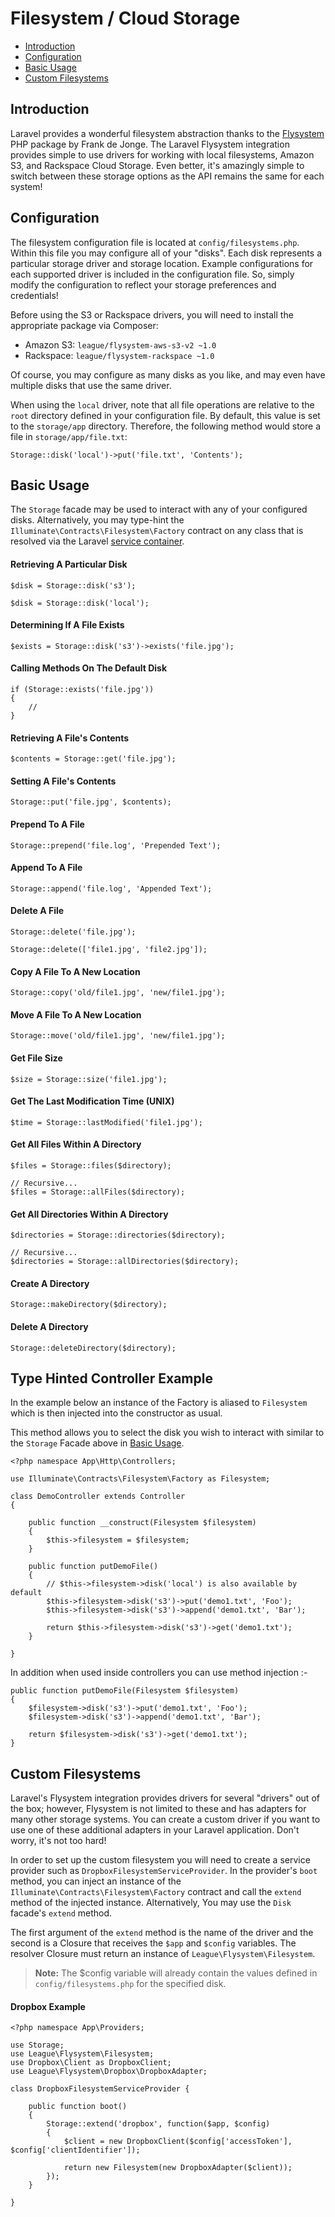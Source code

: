 ﻿# Filesystem / Cloud Storage

- [Introduction](#introduction)
- [Configuration](#configuration)
- [Basic Usage](#basic-usage)
- [Custom Filesystems](#custom-filesystems)

<a name="introduction"></a>
## Introduction

Laravel provides a wonderful filesystem abstraction thanks to the [Flysystem](https://github.com/thephpleague/flysystem) PHP package by Frank de Jonge. The Laravel Flysystem integration provides simple to use drivers for working with local filesystems, Amazon S3, and Rackspace Cloud Storage. Even better, it's amazingly simple to switch between these storage options as the API remains the same for each system!

<a name="configuration"></a>
## Configuration

The filesystem configuration file is located at `config/filesystems.php`. Within this file you may configure all of your "disks". Each disk represents a particular storage driver and storage location. Example configurations for each supported driver is included in the configuration file. So, simply modify the configuration to reflect your storage preferences and credentials!

Before using the S3 or Rackspace drivers, you will need to install the appropriate package via Composer:

- Amazon S3: `league/flysystem-aws-s3-v2 ~1.0`
- Rackspace: `league/flysystem-rackspace ~1.0`

Of course, you may configure as many disks as you like, and may even have multiple disks that use the same driver.

When using the `local` driver, note that all file operations are relative to the `root` directory defined in your configuration file. By default, this value is set to the `storage/app` directory. Therefore, the following method would store a file in `storage/app/file.txt`:

	Storage::disk('local')->put('file.txt', 'Contents');

<a name="basic-usage"></a>
## Basic Usage

The `Storage` facade may be used to interact with any of your configured disks. Alternatively, you may type-hint the `Illuminate\Contracts\Filesystem\Factory` contract on any class that is resolved via the Laravel [service container](/docs/5.0/container).

#### Retrieving A Particular Disk

	$disk = Storage::disk('s3');

	$disk = Storage::disk('local');

#### Determining If A File Exists

	$exists = Storage::disk('s3')->exists('file.jpg');

#### Calling Methods On The Default Disk

	if (Storage::exists('file.jpg'))
	{
		//
	}

#### Retrieving A File's Contents

	$contents = Storage::get('file.jpg');

#### Setting A File's Contents

	Storage::put('file.jpg', $contents);

#### Prepend To A File

	Storage::prepend('file.log', 'Prepended Text');

#### Append To A File

	Storage::append('file.log', 'Appended Text');

#### Delete A File

	Storage::delete('file.jpg');

	Storage::delete(['file1.jpg', 'file2.jpg']);

#### Copy A File To A New Location

	Storage::copy('old/file1.jpg', 'new/file1.jpg');

#### Move A File To A New Location

	Storage::move('old/file1.jpg', 'new/file1.jpg');

#### Get File Size

	$size = Storage::size('file1.jpg');

#### Get The Last Modification Time (UNIX)

	$time = Storage::lastModified('file1.jpg');

#### Get All Files Within A Directory

	$files = Storage::files($directory);

	// Recursive...
	$files = Storage::allFiles($directory);

#### Get All Directories Within A Directory

	$directories = Storage::directories($directory);

	// Recursive...
	$directories = Storage::allDirectories($directory);

#### Create A Directory

	Storage::makeDirectory($directory);

#### Delete A Directory

	Storage::deleteDirectory($directory);

## Type Hinted Controller Example

In the example below an instance of the Factory is aliased to `Filesystem` which is then injected into the constructor as usual.

This method allows you to select the disk you wish to interact with similar to the `Storage` Facade above in [Basic Usage](#basic-usage).

    <?php namespace App\Http\Controllers;
    
    use Illuminate\Contracts\Filesystem\Factory as Filesystem;
    
    class DemoController extends Controller
    {
    
        public function __construct(Filesystem $filesystem)
        {
            $this->filesystem = $filesystem;
        }
    
        public function putDemoFile()
        {
            // $this->filesystem->disk('local') is also available by default
            $this->filesystem->disk('s3')->put('demo1.txt', 'Foo');
            $this->filesystem->disk('s3')->append('demo1.txt', 'Bar');
    
            return $this->filesystem->disk('s3')->get('demo1.txt');
        }
        
    }    

In addition when used inside controllers you can use method injection :-

    public function putDemoFile(Filesystem $filesystem)
    {
        $filesystem->disk('s3')->put('demo1.txt', 'Foo');
        $filesystem->disk('s3')->append('demo1.txt', 'Bar');

        return $filesystem->disk('s3')->get('demo1.txt');
    } 


<a name="custom-filesystems"></a>
## Custom Filesystems

Laravel's Flysystem integration provides drivers for several "drivers" out of the box; however, Flysystem is not limited to these and has adapters for many other storage systems. You can create a custom driver if you want to use one of these additional adapters in your Laravel application. Don't worry, it's not too hard!

In order to set up the custom filesystem you will need to create a service provider such as `DropboxFilesystemServiceProvider`. In the provider's `boot` method, you can inject an instance of the `Illuminate\Contracts\Filesystem\Factory` contract and call the `extend` method of the injected instance. Alternatively, You may use the `Disk` facade's `extend` method.

The first argument of the `extend` method is the name of the driver and the second is a Closure that receives the `$app` and `$config` variables. The resolver Closure must return an instance of `League\Flysystem\Filesystem`.

> **Note:** The $config variable will already contain the values defined in `config/filesystems.php` for the specified disk.

#### Dropbox Example

	<?php namespace App\Providers;

	use Storage;
	use League\Flysystem\Filesystem;
	use Dropbox\Client as DropboxClient;
	use League\Flysystem\Dropbox\DropboxAdapter;

	class DropboxFilesystemServiceProvider {

		public function boot()
		{
			Storage::extend('dropbox', function($app, $config)
			{
				$client = new DropboxClient($config['accessToken'], $config['clientIdentifier']);

				return new Filesystem(new DropboxAdapter($client));
			});
		}

	}
